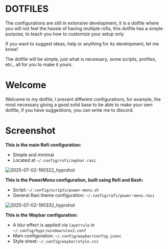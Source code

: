 # DOTFILES

The configurations are still in extensive development, it is a dotfile where you will not feel the hassle of having multiple rofis, this dotfile has a simple purpose, to teach you how to customize your setup only

If you want to suggest ideas, help or anything for its development, let me know!

The dotfile will be simple, just what is necessary, some scripts, profiles, etc., all for you to make it yours.

# Welcome

Welcome to my dotfile, I present different configurations, for example, the most necessary giving a good solid base to be able to make your own dotfile, if you have suggestions, you can write me to discord.

# Screenshot

**This is the main Rofi configuration:**

- Simple and minimal
- Located at `~/.config/rofi/zephar.rasi`

![2025-07-02-190322_hyprshot](https://github.com/user-attachments/assets/9d7b85d9-294d-4fe4-b485-9a733885c9fd)

**This is the PowerMenu configuration, built using Rofi and Bash:**

- Script: `~/.config/scripts/power-menu.sh`
- General Rasi theme configuration: `~/.config/rofi/power-menu.rasi`

![2025-07-02-190332_hyprshot](https://github.com/user-attachments/assets/bb2fac1b-27c5-4f71-82ac-1b4dba4b8d31)

**This is the Waybar configuration:**

- A blur effect is applied via `layerrule` in `~/.config/hypr/windowrulev2.conf`
- Main configuration: `~/.config/waybar/config.jsonc`
- Style sheet: `~/.config/waybar/style.css`
